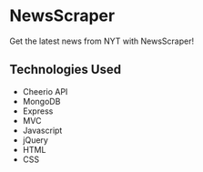 # NewsScraper
Get the latest news from NYT with NewsScraper!

## Technologies Used
* Cheerio API
* MongoDB
* Express
* MVC
* Javascript
* jQuery
* HTML
* CSS